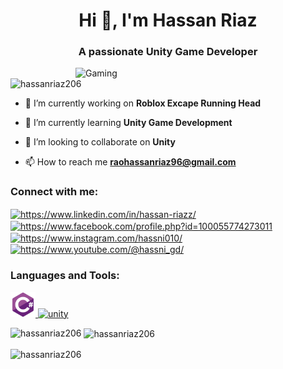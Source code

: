 <h1 align="center">Hi 👋, I'm Hassan Riaz</h1>
<h3 align="center">A passionate Unity Game Developer</h3>

<img align="right" alt="Gaming" width="400" src= "https://liveimages.algoworks.com/new-algoworks/wp-content/uploads/2022/06/14154840/3d-game-development.gif">

<p align="left"> <img src="https://komarev.com/ghpvc/?username=hassanriaz206&label=Profile%20views&color=0e75b6&style=flat" alt="hassanriaz206" /> </p>

- 🔭 I’m currently working on **Roblox Excape Running Head**

- 🌱 I’m currently learning **Unity Game Development**

- 👯 I’m looking to collaborate on **Unity**

- 📫 How to reach me **raohassanriaz96@gmail.com**

<h3 align="left">Connect with me:</h3>
<p align="left">
<a href="https://linkedin.com/in/https://www.linkedin.com/in/hassan-riazz/" target="blank"><img align="center" src="https://raw.githubusercontent.com/rahuldkjain/github-profile-readme-generator/master/src/images/icons/Social/linked-in-alt.svg" alt="https://www.linkedin.com/in/hassan-riazz/" height="30" width="40" /></a>
<a href="https://fb.com/https://www.facebook.com/profile.php?id=100055774273011" target="blank"><img align="center" src="https://raw.githubusercontent.com/rahuldkjain/github-profile-readme-generator/master/src/images/icons/Social/facebook.svg" alt="https://www.facebook.com/profile.php?id=100055774273011" height="30" width="40" /></a>
<a href="https://instagram.com/https://www.instagram.com/hassni010/" target="blank"><img align="center" src="https://raw.githubusercontent.com/rahuldkjain/github-profile-readme-generator/master/src/images/icons/Social/instagram.svg" alt="https://www.instagram.com/hassni010/" height="30" width="40" /></a>
<a href="https://www.youtube.com/c/https://www.youtube.com/@hassni_gd/" target="blank"><img align="center" src="https://raw.githubusercontent.com/rahuldkjain/github-profile-readme-generator/master/src/images/icons/Social/youtube.svg" alt="https://www.youtube.com/@hassni_gd/" height="30" width="40" /></a>
</p>

<h3 align="left">Languages and Tools:</h3>
<p align="left"> <a href="https://www.w3schools.com/cs/" target="_blank" rel="noreferrer"> <img src="https://raw.githubusercontent.com/devicons/devicon/master/icons/csharp/csharp-original.svg" alt="csharp" width="40" height="40"/> </a> <a href="https://unity.com/" target="_blank" rel="noreferrer"> <img src="https://www.vectorlogo.zone/logos/unity3d/unity3d-icon.svg" alt="unity" width="40" height="40"/> </a> </p>

<p><img align="left" src="https://github-readme-stats.vercel.app/api/top-langs?username=hassanriaz206&show_icons=true&locale=en&layout=compact" alt="hassanriaz206" /></p>

<p>&nbsp;<img align="center" src="https://github-readme-stats.vercel.app/api?username=hassanriaz206&show_icons=true&locale=en" alt="hassanriaz206" /></p>

<p><img align="center" src="https://github-readme-streak-stats.herokuapp.com/?user=hassanriaz206&" alt="hassanriaz206" /></p>
